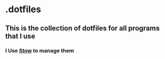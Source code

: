# .dotfiles

## This is the collection of dotfiles for all programs that I use

### I Use [Stow](https://www.gnu.org/software/stow/) to manage them

